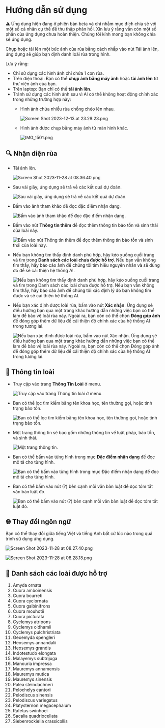 # Hướng dẫn sử dụng

⚠️ Ứng dụng hiện đang ở phiên bản beta và chỉ nhằm mục đích chia sẻ với một số cá nhân cụ thể để thu thập phản hồi. Xin lưu ý rằng vẫn còn một số phần của ứng dụng chưa hoàn thiện. Chúng tôi kính mong bạn không chia sẻ ứng dụng.

Chụp hoặc tải lên một bức ảnh của rùa bằng cách nhấp vào nút Tải ảnh lên, ứng dụng sẽ giúp bạn định danh loài rùa trong hình. 

Lưu ý rằng:
- Chỉ sử dụng các hình ảnh chỉ chứa 1 con rùa. 
- Trên điện thoại: Bạn có thể **chụp ảnh bằng máy ảnh** hoặc **tải ảnh lên** từ thư viện ảnh của bạn.
- Trên laptop: Bạn chỉ có thể **tải ảnh lên**.
- Tránh sử dụng các hình ảnh sau vì AI có thể không hoạt động chính xác trong những trường hợp này:
    - Hình ảnh chứa nhiều rùa chồng chéo lên nhau.
        
        ![Screen Shot 2023-12-13 at 23.28.23.png](../assets/content/manual-guide/manual-guide/Screen_Shot_2023-12-13_at_23.28.23.png)
        
    - Hình ảnh được chụp bằng máy ảnh từ màn hình khác.
        
        ![IMG_1501.png](../assets/content/manual-guide/manual-guide/IMG_1501.png)

## 🔍 Nhận diện rùa
  
- Tải ảnh lên.
    
    ![Screen Shot 2023-11-28 at 08.36.40.png](../assets/content/manual-guide/manual-guide/Screen_Shot_2023-11-28_at_08.36.40.png)


- Sau vài giây, ứng dụng sẽ trả về các kết quả dự đoán.
    
    ![Sau vài giây, ứng dụng sẽ trả về các kết quả dự đoán.](../assets/content/manual-guide/manual-guide/Screen_Shot_2023-11-28_at_08.37.46.png)

- Bấm vào ảnh tham khảo để đọc đặc điểm nhận dạng.

    ![Bấm vào ảnh tham khảo để đọc đặc điểm nhận dạng.](../assets/content/manual-guide/manual-guide/Screen_Shot_2023-11-28_at_08.40.38.png)


- Bấm vào nút **Thông tin thêm** để đọc thêm thông tin bảo tồn và sinh thái của loài này.
    
    ![Bấm vào nút Thông tin thêm để đọc thêm thông tin bảo tồn và sinh thái của loài này.](../assets/content/manual-guide/manual-guide/Screen_Shot_2023-11-28_at_08.39.54.png)


- Nếu bạn không tìm thấy định danh phù hợp, hãy kéo xuống cuối trang và tìm trong **Danh sách các loài chưa được hỗ trợ**. Nếu bạn vẫn không tìm thấy, hãy báo cáo ảnh để chúng tôi tìm hiểu nguyên nhân và sẽ dùng đó để sẽ cải thiện hệ thống AI.
    
    ![Nếu bạn không tìm thấy định danh phù hợp, hãy kéo xuống cuối trang và tìm trong Danh sách các loài chưa được hỗ trợ. Nếu bạn vẫn không tìm thấy, hãy báo cáo ảnh để chúng tôi xác định lý do bạn không tìm được và sẽ cải thiện hệ thống AI.](../assets/content/manual-guide/manual-guide/Screen_Shot_2023-11-28_at_08.42.06.png)

- Nếu bạn xác định được loài rùa, bấm vào nút **Xác nhận**. Ứng dụng sẽ điều hướng bạn qua một trang khác hướng dẫn những việc bạn có thể làm để bảo vệ loài rùa này. Ngoài ra, bạn còn có thể chọn **Đóng góp ảnh** để đóng góp thêm dữ liệu để cải thiện độ chính xác của hệ thống AI trong tương lai. 

    ![Nếu bạn xác định được loài rùa, bấm vào nút Xác nhận. Ứng dụng sẽ điều hướng bạn qua một trang khác hướng dẫn những việc bạn có thể làm để bảo vệ loài rùa này. Ngoài ra, bạn còn có thể chọn Đóng góp ảnh để đóng góp thêm dữ liệu để cải thiện độ chính xác của hệ thống AI trong tương lai.](../assets/content/manual-guide/manual-guide/Untitled.png)


    
## 📝 Thông tin loài

- Truy cập vào trang **Thông Tin Loài** ở menu.
    
    ![Truy cập vào trang Thông tin loài ở menu.](../assets/content/manual-guide/manual-guide/Untitled%201.png)

- Bạn có thể lọc tìm kiếm bằng tên khoa học, tên thường gọi, hoặc tình trạng bảo tồn.
    
    ![Bạn có thể lọc tìm kiếm bằng tên khoa học, tên thường gọi, hoặc tình trạng bảo tồn.](../assets/content/manual-guide/manual-guide/Screen_Shot_2023-11-28_at_08.58.17.png)


- Một trang thông tin sẽ bao gồm những thông tin về luật pháp, bảo tồn, và sinh thái.
    
    ![Một trang thông tin.](../assets/content/manual-guide/manual-guide/Untitled%202.png)

- Bạn có thể bấm vào từng hình trong mục **Đặc điểm nhận dạng** để đọc mô tả cho từng hình.

    ![Bạn có thể bấm vào từng hình trong mục Đặc điểm nhận dạng để đọc mô tả cho từng hình.](../assets/content/manual-guide/manual-guide/Untitled%203.png)


- Bạn có thể bấm vào nút (?) bên cạnh mỗi văn bản luật để đọc tóm tắt văn bản luật đó.

    ![Bạn có thể bấm vào nút (?) bên cạnh mỗi văn bản luật để đọc tóm tắt luật đó.](../assets/content/manual-guide/manual-guide/Untitled%204.png)


    
## 🌐 Thay đổi ngôn ngữ

Bạn có thể thay đổi giữa tiếng Việt và tiếng Anh bất cứ lúc nào trong quá trình sử dụng ứng dụng.
    
![Screen Shot 2023-11-28 at 08.27.40.png](../assets/content/manual-guide/manual-guide/Screen_Shot_2023-11-28_at_08.27.40.png)

![Screen Shot 2023-11-28 at 08.28.18.png](../assets/content/manual-guide/manual-guide/Screen_Shot_2023-11-28_at_08.28.18.png)
    
## 🐢 Danh sách các loài được hỗ trợ
1. Amyda ornata
2. Cuora amboinensis
3. Cuora bourreti
4. Cuora cyclornata
5. Cuora galbinifrons
6. Cuora mouhotii
7. Cuora picturata
8. Cyclemys atripons
9. Cyclemys oldhamii
10. Cyclemys pulchristriata
11. Geoemyda spengleri
12. Heosemys annandalii
13. Heosemys grandis
14. Indotestudo elongata
15. Malayemys subtrijuga
16. Manouria impressa
17. Mauremys annamensis
18. Mauremys mutica
19. Mauremys sinensis
20. Palea steindachneri
21. Pelochelys cantorii
22. Pelodiscus sinensis
23. Pelodiscus variegatus
24. Platysternon megacephalum
25. Rafetus swinhoei
26. Sacalia quadriocellata
27. Siebenrockiella crassicollis